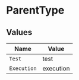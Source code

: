 # ParentType


## Values

| Name        | Value       |
| ----------- | ----------- |
| `Test`      | test        |
| `Execution` | execution   |